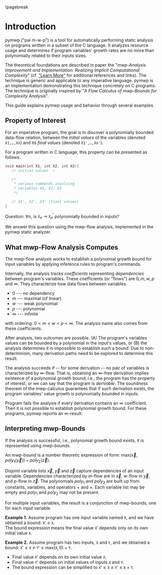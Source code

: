 \pagebreak

# Introduction

pymwp ("pai m-w-p") is a tool for automatically performing static analysis on programs written in a subset of the C language. <!-- [ˈpaɪ.m.w.p] requires some additional features to typeset correctly.-->
It analyzes resource usage and determines if program variables' growth rates are no more than polynomially related to their inputs sizes.

The theoretical foundations are described in paper the "*mwp-Analysis Improvement and Implementation: Realizing Implicit Computational Complexity*" (cf. ["Learn More"](#learn-more) for additional references and links).
The technique is generic and applicable to any imperative language. 
pymwp is an implementation demonstrating this technique concretely on C programs.
The technique is originally inspired by "*A Flow Calculus of mwp-Bounds for Complexity Analysis*".

This guide explains pymwp usage and behavior through several examples.

## Property of Interest

For an imperative program, the goal is to discover a polynomially bounded data-flow relation, 
between the _initial values_ of the variables (denoted  `X1,…,Xn`) 
and its _final values_ (denoted  `X1',…,Xn'`).

For a program written in C language, this property can be presented as follows.   

```c
void main(int X1, int X2, int X3){
   // initial values  ↑

   /*
    * various commands involving
    * variables X1, X2, X3
    */

   // X1', X2', X3' (final values)
}
```

Question: $\forall n$, is $\texttt{X}_n \rightsquigarrow \texttt{X}_n^\prime$ polynomially bounded in inputs? 

We answer this question using the mwp-flow analysis, implemented in the pymwp static analyzer.

## What mwp-Flow Analysis Computes

The mwp-flow analysis works to establish a polynomial growth bound for input variables by applying inference rules to program's commands.

Internally, the analysis tracks _coefficients_ representing _dependencies_ between program's variables.
These coefficients (or "flows") are $0, m, w, p$ and $\infty$.
They characterize how data flows between variables.

* $0$ --- no dependency
* $m$ --- maximal (of linear)
* $w$ --- weak polynomial
* $p$ --- polynomial
* $\infty$ --- infinite

with ordering:  $0 < m < w < p < \infty$.
The analysis name also comes from these coefficients.

After analysis, two outcomes are possible.
(A) The program's variables values can be bounded by a polynomial in the input's values, or (B) the analysis determines it is impossible to establish such a bound.
Due to non-determinism, many derivation paths need to be explored to determine this result.

The analysis succeeds if -- for some derivation -- no pair of variables is characterized by $\infty$-flow.
That is, obtaining an $\infty$-free derivation implies existence of a polynomial growth bound; 
i.e., the program has the property of interest, or we can say that the program is _derivable_.
The soundness theorem of the mwp-calculus guarantees that if such derivation exists, the program variables' value growth is polynomially bounded in inputs.

Program fails the analysis if every derivation contains an $\infty$ coefficient.
Then it is not possible to establish polynomial growth bound.
For these programs, pymwp reports an $\infty$-result.

## Interpreting mwp-Bounds

If the analysis is successful, i.e., polynomial growth bound exists, it is represented using _mwp-bounds_.

An mwp-bound is a number theoretic expression of form: $\text{max}(\vec x, poly_1(\vec y)) + poly_2(\vec z)$.

Disjoint variable lists $\vec x$, $\vec y$ and $\vec z$ capture dependencies of an input variable.
Dependencies characterized by $m$-flow are in $\vec x$, $w$-flow in $\vec y$, and $p$-flow in $\vec z$.
The polynomials $poly_1$ and $poly_2$ are built up from constants, variables, and operators $+$ and $\times$.
Each variable list may be empty and $poly_1$ and $poly_2$ may not be present.

For multiple input variables, the result is a conjunction of mwp-bounds, one for each input variable.

**Example 1.** Assume program has one input variable named $\texttt{X}$, and we have obtained a bound: $\texttt{X}' \leq \texttt{X}$.   
The bound expression means the final value $\texttt{X}'$ depends only on its own initial value $\texttt{X}$.

**Example 2.** Assume program has two inputs, $\texttt{X}$ and $\texttt{Y}$,
and we obtained a bound: $\texttt{X}' \leq \texttt{X} \land \texttt{Y}' \leq \text{max}(\texttt{X}, 0) + \texttt{Y}$.
 
- Final value $\texttt{X}'$ depends on its own initial value $\texttt{X}$.
- Final value $\texttt{Y}'$ depends on initial values of inputs $\texttt{X}$ and $\texttt{Y}$.
- The bound expression can be simplified to $\texttt{X}' \leq \texttt{X} \land \texttt{Y}' \leq \texttt{X} + \texttt{Y}$.

